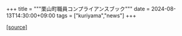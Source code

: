 +++
title = """栗山町職員コンプライアンスブック"""
date = 2024-08-13T14:30:00+09:00
tags = ["kuriyama","news"]
+++


[[source]](https://www.town.kuriyama.hokkaido.jp/soshiki/27/28449.html)
